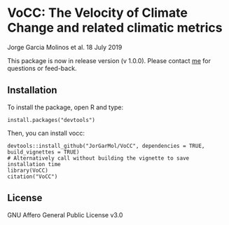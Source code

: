 # VoCC: The Velocity of Climate Change and related climatic metrics

Jorge Garcia Molinos et al. 18 July 2019

This package is now in release version (v 1.0.0). Please contact [me](jorgegmolinos@arc.hokudai.ac.jp) for questions or feed-back.


## Installation

To install the package, open R and type:

    install.packages("devtools")

Then, you can install vocc:

    devtools::install_github("JorGarMol/VoCC", dependencies = TRUE, build_vignettes = TRUE)
    # Alternatively call without building the vignette to save installation time
    library(VoCC)
    citation("VoCC")

## License

GNU Affero General Public License v3.0
